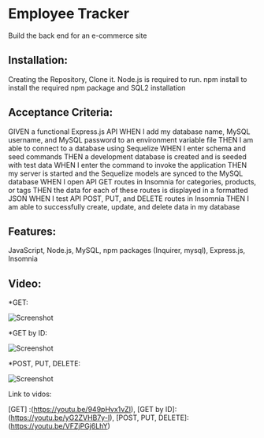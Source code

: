 # Employee Tracker

Build the back end for an e-commerce site


## Installation:

Creating the Repository, Clone it. Node.js is required to run. npm install to install the required npm package and SQL2 installation


## Acceptance Criteria:

GIVEN a functional Express.js API
WHEN I add my database name, MySQL username, and MySQL password to an environment variable file
THEN I am able to connect to a database using Sequelize
WHEN I enter schema and seed commands
THEN a development database is created and is seeded with test data
WHEN I enter the command to invoke the application
THEN my server is started and the Sequelize models are synced to the MySQL database
WHEN I open API GET routes in Insomnia for categories, products, or tags
THEN the data for each of these routes is displayed in a formatted JSON
WHEN I test API POST, PUT, and DELETE routes in Insomnia
THEN I am able to successfully create, update, and delete data in my database

## Features:

JavaScript, Node.js, MySQL, npm packages (Inquirer, mysql), Express.js, Insomnia

## Video:

*GET: 

![Screenshot](GET.gif) 


*GET by ID:

![Screenshot](GETONE.gif) 


*POST, PUT, DELETE:

![Screenshot](POST-PUT-DELETE.gif) 


Link to vidos: 

[GET] :(https://youtu.be/949pHvx1vZI), [GET by ID]: (https://youtu.be/yG2ZVHB7y-I), [POST, PUT, DELETE]: (https://youtu.be/VFZjPGj6LhY)
